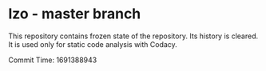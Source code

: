 # lzo - master branch

This repository contains frozen state of the repository.
Its history is cleared. It is used only for static code
analysis with Codacy.

Commit Time: 1691388943